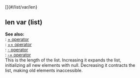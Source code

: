 []{#/list/var/len}    
## len var (list)    
**See also:**    
:   [+ operator](/ref/operator/+.md)    
:   [+= operator](/ref/operator/+=.md)    
:   [- operator](/ref/operator/-.md)    
:   [-= operator](/ref/operator/-=.md)    
This is the length of the list. Increasing it expands the list,    
initializing all new elements with null. Decreasing it contracts the    
list, making old elements inaccessible.  